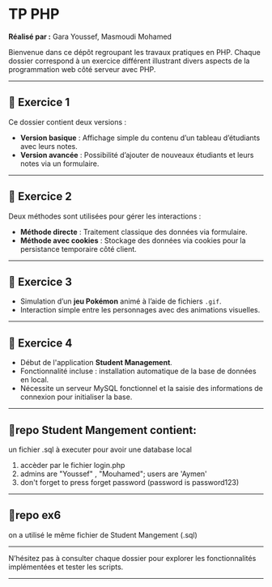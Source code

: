 # TP PHP  
**Réalisé par :** Gara Youssef, Masmoudi Mohamed

Bienvenue dans ce dépôt regroupant les travaux pratiques en PHP. Chaque dossier correspond à un exercice différent illustrant divers aspects de la programmation web côté serveur avec PHP.

---

## 📁 Exercice 1

Ce dossier contient deux versions :

- **Version basique** : Affichage simple du contenu d’un tableau d’étudiants avec leurs notes.
- **Version avancée** : Possibilité d’ajouter de nouveaux étudiants et leurs notes via un formulaire.

---

## 📁 Exercice 2

Deux méthodes sont utilisées pour gérer les interactions :

- **Méthode directe** : Traitement classique des données via formulaire.
- **Méthode avec cookies** : Stockage des données via cookies pour la persistance temporaire côté client.

---

## 📁 Exercice 3

- Simulation d’un **jeu Pokémon** animé à l’aide de fichiers `.gif`.
- Interaction simple entre les personnages avec des animations visuelles.

---

## 📁 Exercice 4

- Début de l'application **Student Management**.
- Fonctionnalité incluse : installation automatique de la base de données en local.
- Nécessite un serveur MySQL fonctionnel et la saisie des informations de connexion pour initialiser la base.

---

## 📁repo Student Mangement contient:
un fichier .sql à executer pour avoir une database local
1. accèder par le fichier login.php
2. admins are "Youssef" , "Mouhamed"; users are 'Aymen'
3. don't forget to press forget password
   (password is password123)
   
---

## 📁repo ex6
on a utilisé le même fichier de Student Mangement (.sql)


---

N’hésitez pas à consulter chaque dossier pour explorer les fonctionnalités implémentées et tester les scripts.

---

  




